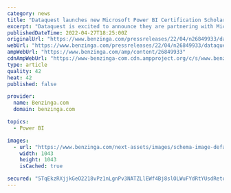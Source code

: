 ```yaml
---
category: news
title: "Dataquest launches new Microsoft Power BI Certification Scholarship: Improving Representation in Data"
excerpt: "Dataquest is excited to announce they are partnering with Microsoft to offer 500 scholarships to applicants from underrepresented groups who seek to start a career in the data field. Upon completing t"
publishedDateTime: 2022-04-27T18:25:00Z
originalUrl: "https://www.benzinga.com/pressreleases/22/04/n26849933/dataquest-launches-new-microsoft-power-bi-certification-scholarship-improving-representation-in-da"
webUrl: "https://www.benzinga.com/pressreleases/22/04/n26849933/dataquest-launches-new-microsoft-power-bi-certification-scholarship-improving-representation-in-da"
ampWebUrl: "https://www.benzinga.com/amp/content/26849933"
cdnAmpWebUrl: "https://www-benzinga-com.cdn.ampproject.org/c/s/www.benzinga.com/amp/content/26849933"
type: article
quality: 42
heat: 42
published: false

provider:
  name: Benzinga.com
  domain: benzinga.com

topics:
  - Power BI

images:
  - url: "https://www.benzinga.com/next-assets/images/schema-image-default.png"
    width: 1043
    height: 1043
    isCached: true

secured: "5TqEkzRXjjkGeO2218vPz1nLgnPv3NATZLlEWf4Bj8slOLWuFYdRtYUsdRetq7YrQaJ0LJ74tnIpia8jlj1qzZFw0XwLowP3S9nH5JxKwvsW6pt0+XzsNrqLTkEgk8DmvjzcuDzABIRQ3bSsCCP3Vy258qIzd51gX76SkxVo3rKlQIWILeckwijF76QyRewjScD8wcw1bKDpM69dMS36yiWLkumVprIxdyBWUpXoUma9d/+Bl8bBiKDpIYabjd/DzFxEFxjqmnHOHFataYmji8oO9EoVxbDSTI5WHNGVEiPe1CbepTt10Bc8UT3Mzzqwg1CnP2UTZZwaDMYOx/KabXzWI+8Zd9ltjdohn06Wbm0=;dPqYXRlYA3dxwt31z19lXg=="
---
```


